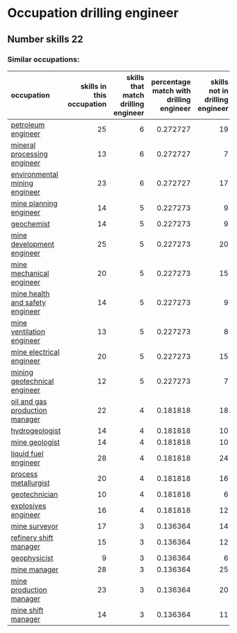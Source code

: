 # Occupation drilling engineer
## Number skills 22
### Similar occupations:
| occupation                                                            |   skills in this occupation |   skills that match drilling engineer |   percentage match with drilling engineer |   skills not in drilling engineer |
|:----------------------------------------------------------------------|----------------------------:|--------------------------------------:|------------------------------------------:|----------------------------------:|
| [petroleum engineer](petroleum_engineer.md)                           |                          25 |                                     6 |                                  0.272727 |                                19 |
| [mineral processing engineer](mineral_processing_engineer.md)         |                          13 |                                     6 |                                  0.272727 |                                 7 |
| [environmental mining engineer](environmental_mining_engineer.md)     |                          23 |                                     6 |                                  0.272727 |                                17 |
| [mine planning engineer](mine_planning_engineer.md)                   |                          14 |                                     5 |                                  0.227273 |                                 9 |
| [geochemist](geochemist.md)                                           |                          14 |                                     5 |                                  0.227273 |                                 9 |
| [mine development engineer](mine_development_engineer.md)             |                          25 |                                     5 |                                  0.227273 |                                20 |
| [mine mechanical engineer](mine_mechanical_engineer.md)               |                          20 |                                     5 |                                  0.227273 |                                15 |
| [mine health and safety engineer](mine_health_and_safety_engineer.md) |                          14 |                                     5 |                                  0.227273 |                                 9 |
| [mine ventilation engineer](mine_ventilation_engineer.md)             |                          13 |                                     5 |                                  0.227273 |                                 8 |
| [mine electrical engineer](mine_electrical_engineer.md)               |                          20 |                                     5 |                                  0.227273 |                                15 |
| [mining geotechnical engineer](mining_geotechnical_engineer.md)       |                          12 |                                     5 |                                  0.227273 |                                 7 |
| [oil and gas production manager](oil_and_gas_production_manager.md)   |                          22 |                                     4 |                                  0.181818 |                                18 |
| [hydrogeologist](hydrogeologist.md)                                   |                          14 |                                     4 |                                  0.181818 |                                10 |
| [mine geologist](mine_geologist.md)                                   |                          14 |                                     4 |                                  0.181818 |                                10 |
| [liquid fuel engineer](liquid_fuel_engineer.md)                       |                          28 |                                     4 |                                  0.181818 |                                24 |
| [process metallurgist](process_metallurgist.md)                       |                          20 |                                     4 |                                  0.181818 |                                16 |
| [geotechnician](geotechnician.md)                                     |                          10 |                                     4 |                                  0.181818 |                                 6 |
| [explosives engineer](explosives_engineer.md)                         |                          16 |                                     4 |                                  0.181818 |                                12 |
| [mine surveyor](mine_surveyor.md)                                     |                          17 |                                     3 |                                  0.136364 |                                14 |
| [refinery shift manager](refinery_shift_manager.md)                   |                          15 |                                     3 |                                  0.136364 |                                12 |
| [geophysicist](geophysicist.md)                                       |                           9 |                                     3 |                                  0.136364 |                                 6 |
| [mine manager](mine_manager.md)                                       |                          28 |                                     3 |                                  0.136364 |                                25 |
| [mine production manager](mine_production_manager.md)                 |                          23 |                                     3 |                                  0.136364 |                                20 |
| [mine shift manager](mine_shift_manager.md)                           |                          14 |                                     3 |                                  0.136364 |                                11 |
